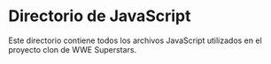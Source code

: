 # Directorio de JavaScript

Este directorio contiene todos los archivos JavaScript utilizados en el proyecto clon de WWE Superstars.

